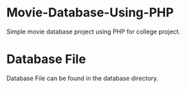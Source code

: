 # Movie-Database-Using-PHP
Simple movie database project using PHP for college project. 

# Database File
Database File can be found in the database directory. 

